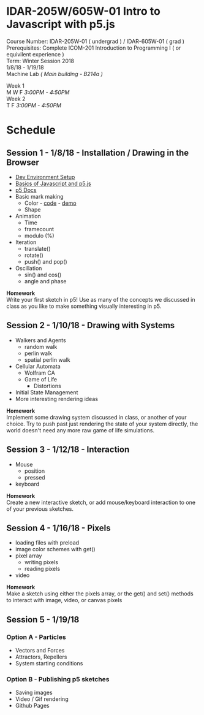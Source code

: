 # IDAR-205W/605W-01 Intro to Javascript with p5.js

Course Number: IDAR-205W-01 ( undergrad ) / IDAR-605W-01 ( grad )  
Prerequisites: Complete ICOM-201 Introduction to Programming I ( or equivilent experience )  
Term: Winter Session 2018  
1/8/18 - 1/19/18  
Machine Lab _( Main building - B214a )_


Week 1  
M W F _3:00PM - 4:50PM_  
Week 2  
T F _3:00PM - 4:50PM_  

# Schedule

## Session 1 - 1/8/18 - Installation / Drawing in the Browser
- [Dev Environment Setup](environment-setup.md)
- [ Basics of Javascript and p5.js ](javascript-and-p5-basics.md)
- [ p5 Docs ](https://p5js.org/reference/)
- Basic mark making
  - Color - [code](session-1-examples/color/sketch.js) - [demo](http://dexterjshepherd.com/p5-winter-session/session-1-examples/color)
  - Shape
- Animation
  - Time
  - framecount
  - modulo (%)
- Iteration
  - translate()
  - rotate()
  - push() and pop()
- Oscillation
  - sin() and cos()
  - angle and phase

__Homework__  
Write your first sketch in p5! Use as many of the concepts we discussed in class as you like to make something visually interesting in p5.

## Session 2 - 1/10/18 - Drawing with Systems
- Walkers and Agents
  - random walk
  - perlin walk
  - spatial perlin walk
- Cellular Automata
  - Wolfram CA
  - Game of Life
    - Distortions
- Initial State Management
- More interesting rendering ideas

__Homework__  
Implement some drawing system discussed in class, or another of your choice. Try to push past just rendering the state of your system directly, the world doesn't need any more raw game of life simulations.

## Session 3 - 1/12/18 - Interaction
- Mouse
  - position
  - pressed
- keyboard

__Homework__  
Create a new interactive sketch, or add mouse/keyboard interaction to one of your previous sketches.

## Session 4 - 1/16/18 - Pixels
- loading files with preload
- image color schemes with get()
- pixel array
  - writing pixels
  - reading pixels
- video

__Homework__  
Make a sketch using either the pixels array, or the get() and set() methods to interact with image, video, or canvas pixels

## Session 5 - 1/19/18
### Option A - Particles
  - Vectors and Forces
  - Attractors, Repellers
  - System starting conditions
### Option B - Publishing p5 sketches
  - Saving images
  - Video / Gif rendering
  - Github Pages 
